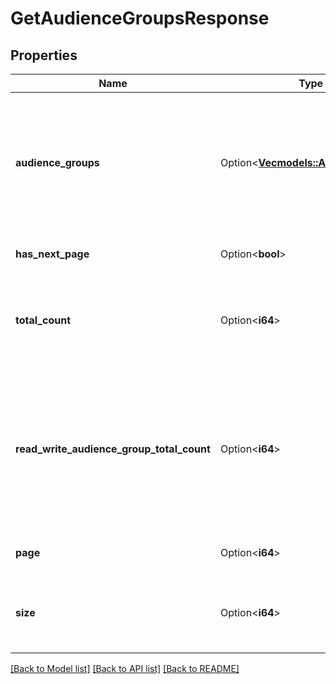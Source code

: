 # GetAudienceGroupsResponse

## Properties

Name | Type | Description | Notes
------------ | ------------- | ------------- | -------------
**audience_groups** | Option<[**Vec<models::AudienceGroup>**](AudienceGroup.md)> | An array of audience data. If there are no audiences that match the specified filter, an empty array will be returned. | [optional]
**has_next_page** | Option<**bool**> | true when this is not the last page. | [optional]
**total_count** | Option<**i64**> | The total number of audiences that can be returned with the specified filter. | [optional]
**read_write_audience_group_total_count** | Option<**i64**> | Of the audiences you can get with the specified filter, the number of audiences with the update permission set to READ_WRITE. | [optional]
**page** | Option<**i64**> | The current page number. | [optional]
**size** | Option<**i64**> | The maximum number of audiences on the current page. | [optional]

[[Back to Model list]](../README.md#documentation-for-models) [[Back to API list]](../README.md#documentation-for-api-endpoints) [[Back to README]](../README.md)


